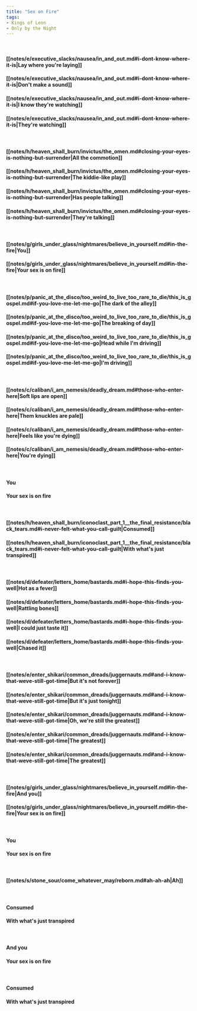 ```yaml
---
title: "Sex on Fire"
tags:
- Kings of Leon
- Only by the Night
---
```

&nbsp;
#### [[notes/e/executive_slacks/nausea/in_and_out.md#i-dont-know-where-it-is|Lay where you're laying]]
#### [[notes/e/executive_slacks/nausea/in_and_out.md#i-dont-know-where-it-is|Don't make a sound]]
#### [[notes/e/executive_slacks/nausea/in_and_out.md#i-dont-know-where-it-is|I know they're watching]]
#### [[notes/e/executive_slacks/nausea/in_and_out.md#i-dont-know-where-it-is|They're watching]]
&nbsp;
#### [[notes/h/heaven_shall_burn/invictus/the_omen.md#closing-your-eyes-is-nothing-but-surrender|All the commotion]]
#### [[notes/h/heaven_shall_burn/invictus/the_omen.md#closing-your-eyes-is-nothing-but-surrender|The kiddie-like play]]
#### [[notes/h/heaven_shall_burn/invictus/the_omen.md#closing-your-eyes-is-nothing-but-surrender|Has people talking]]
#### [[notes/h/heaven_shall_burn/invictus/the_omen.md#closing-your-eyes-is-nothing-but-surrender|They're talking]]
&nbsp;
#### [[notes/g/girls_under_glass/nightmares/believe_in_yourself.md#in-the-fire|You]]
#### [[notes/g/girls_under_glass/nightmares/believe_in_yourself.md#in-the-fire|Your sex is on fire]]
&nbsp;
#### [[notes/p/panic_at_the_disco/too_weird_to_live_too_rare_to_die/this_is_gospel.md#if-you-love-me-let-me-go|The dark of the alley]]
#### [[notes/p/panic_at_the_disco/too_weird_to_live_too_rare_to_die/this_is_gospel.md#if-you-love-me-let-me-go|The breaking of day]]
#### [[notes/p/panic_at_the_disco/too_weird_to_live_too_rare_to_die/this_is_gospel.md#if-you-love-me-let-me-go|Head while I'm driving]]
#### [[notes/p/panic_at_the_disco/too_weird_to_live_too_rare_to_die/this_is_gospel.md#if-you-love-me-let-me-go|I'm driving]]
&nbsp;
#### [[notes/c/caliban/i_am_nemesis/deadly_dream.md#those-who-enter-here|Soft lips are open]]
#### [[notes/c/caliban/i_am_nemesis/deadly_dream.md#those-who-enter-here|Them knuckles are pale]]
#### [[notes/c/caliban/i_am_nemesis/deadly_dream.md#those-who-enter-here|Feels like you're dying]]
#### [[notes/c/caliban/i_am_nemesis/deadly_dream.md#those-who-enter-here|You're dying]]
&nbsp;
#### You
#### Your sex is on fire
&nbsp;
#### [[notes/h/heaven_shall_burn/iconoclast_part_1__the_final_resistance/black_tears.md#i-never-felt-what-you-call-guilt|Consumed]]
#### [[notes/h/heaven_shall_burn/iconoclast_part_1__the_final_resistance/black_tears.md#i-never-felt-what-you-call-guilt|With what's just transpired]]
&nbsp;
#### [[notes/d/defeater/letters_home/bastards.md#i-hope-this-finds-you-well|Hot as a fever]]
#### [[notes/d/defeater/letters_home/bastards.md#i-hope-this-finds-you-well|Rattling bones]]
#### [[notes/d/defeater/letters_home/bastards.md#i-hope-this-finds-you-well|I could just taste it]]
#### [[notes/d/defeater/letters_home/bastards.md#i-hope-this-finds-you-well|Chased it]]
&nbsp;
#### [[notes/e/enter_shikari/common_dreads/juggernauts.md#and-i-know-that-weve-still-got-time|But it's not forever]]
#### [[notes/e/enter_shikari/common_dreads/juggernauts.md#and-i-know-that-weve-still-got-time|But it's just tonight]]
#### [[notes/e/enter_shikari/common_dreads/juggernauts.md#and-i-know-that-weve-still-got-time|Oh, we're still the greatest]]
#### [[notes/e/enter_shikari/common_dreads/juggernauts.md#and-i-know-that-weve-still-got-time|The greatest]]
#### [[notes/e/enter_shikari/common_dreads/juggernauts.md#and-i-know-that-weve-still-got-time|The greatest]]
&nbsp;
#### [[notes/g/girls_under_glass/nightmares/believe_in_yourself.md#in-the-fire|And you]]
#### [[notes/g/girls_under_glass/nightmares/believe_in_yourself.md#in-the-fire|Your sex is on fire]]
&nbsp;
#### You
#### Your sex is on fire
&nbsp;
#### [[notes/s/stone_sour/come_whatever_may/reborn.md#ah-ah-ah|Ah]]
&nbsp;
#### Consumed
#### With what's just transpired
&nbsp;
#### And you
#### Your sex is on fire
&nbsp;
#### Consumed
#### With what's just transpired
